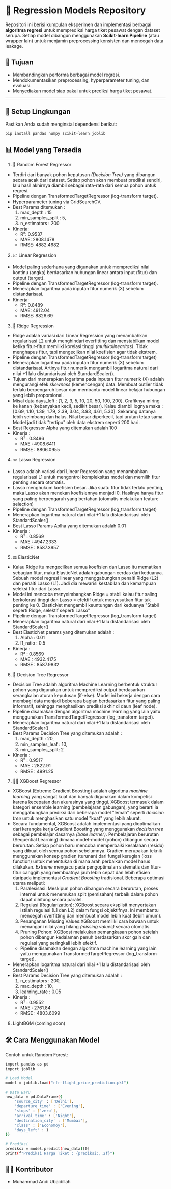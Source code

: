 # 🧠 Regression Models Repository

Repositori ini berisi kumpulan eksperimen dan implementasi berbagai **algoritma regresi** untuk memprediksi harga tiket pesawat dengan dataset serupa. Setiap model dibangun menggunakan **Scikit-learn Pipeline** (atau wrapper lain) untuk menjamin preprocessing konsisten dan mencegah data leakage.  

## 🚀 Tujuan
- Membandingkan performa berbagai model regresi.
- Mendokumentasikan preprocessing, hyperparameter tuning, dan evaluasi.
- Menyediakan model siap pakai untuk prediksi harga tiket pesawat.

---

## 🔧 Setup Lingkungan
Pastikan Anda sudah menginstal dependensi berikut:

```bash
pip install pandas numpy scikit-learn joblib
```

## 📊 Model yang Tersedia
1. 🌲 Random Forest Regressor
  - Terdiri dari banyak pohon keputusan *(Decision Tree)* yang dibangun secara acak dari dataset. Setiap pohon akan membuat prediksi sendiri, lalu hasil akhirnya diambil sebagai rata-rata dari semua pohon untuk regresi.
  - Pipeline dengan TransformedTargetRegressor (log-transform target).
  - Hyperparameter tuning via GridSearchCV.
  - Best Params ditemukan : 
    1. max_depth : 15
    2. min_samples_split : 5,
    3. n_estimators : 200 
  - Kinerja:
    - R²: 0.9537
    - MAE: 2808.1478
    - RMSE: 4882.4682

2. 📈 Linear Regression 
  - Model paling sederhana yang digunakan untuk memprediksi nilai kontinu (angka) berdasarkan hubungan linear antara input (fitur) dan output (target).
  - Pipeline dengan TransformedTargetRegressor (log-transform target).
  - Menerapkan logaritma pada inputan fitur numerik (X) sebelum distandarisasi.
  - Kinerja:
    - R²: 0.8489
    - MAE: 4912.04
    - RMSE: 8826.69

3. 🧱 Ridge Regression
  - Ridge adalah variasi dari Linear Regression yang menambahkan regularisasi L2 untuk menghindari overfitting dan menstabilkan model ketika fitur-fitur memiliki korelasi tinggi *(multikolinearitas)*. Tidak menghapus fitur, tapi mengecilkan nilai koefisien agar tidak ekstrem.
  - Pipeline dengan TransformedTargetRegressor (log-transform target)
  - Menerapkan logaritma pada inputan fitur numerik (X) sebelum distandarisasi. Artinya fitur numerik mengambil logaritma natural dari nilai +1 lalu distandarisasi oleh StandardScaler().
  - Tujuan dari menerapkan logaritma pada inputan fitur numerik (X) adalah mengurangi efek *skewness* (kemencengan) data. Membuat outlier tidak terlalu berpengaruh besar dan membantu model linear belajar hubungan yang lebih proporsional.
  - Misal data days_left : [1, 2, 3, 5, 10, 20, 50, 100, 200]. Grafiknya miring ke kanan (kebanyakan kecil, sedikit besar). Kalau diambil lognya maka : [0.69, 1.10, 1.39, 1.79, 2.39, 3.04, 3.93, 4.61, 5.30]. Sekarang datanya lebih seimbang dan halus. Nilai besar diperkecil, tapi urutan tetap sama. Model jadi tidak "tertipu" oleh data ekstrem seperti 200 hari.
  - Best Regressor Alpha yang ditemukan adalah 100
  - Kinerja :
    - R² : 0.8496
    - MAE : 4908.6411
    - RMSE : 8806.0955

4. 🪢 Lasso Regression
  - Lasso adalah variasi dari Linear Regression yang menambahkan regularisasi L1 untuk mengontrol kompleksitas model dan memilih fitur penting secara otomatis.
  - Lasso menghukum koefisien besar. Jika suatu fitur tidak terlalu penting, maka Lasso akan menekan koefisiennya menjadi 0. Hasilnya hanya fitur yang paling berpengaruh yang bertahan (otomatis melakukan feature selection)
  - Pipeline dengan TransformedTargetRegressor (log_transform target)
  - Menerapkan logaritma natural dari nilai +1 lalu distandarisasi oleh StandardScaler().
  - Best Lasso Params Aplha yang ditemukan adalah 0.01
  - Kinerja :
    - R² : 0.8569
    - MAE : 4947.2333
    - RMSE : 8587.3957

5. ⚖️ ElasticNet 
  - Kalau Ridge itu mengecilkan semua koefisien dan Lasso itu mematikan sebagian fitur, maka ElasticNet adalah gabungan cerdas dari keduanya. Sebuah model regresi linear yang menggabungkan penalti Ridge (L2) dan penalti Lasso (L1). Jadi dia mewarisi kestabilan dan kemampuan seleksi fitur dari Lasso.
  - Model ini mencoba menyeimbangkan Ridge = stabil kalau fitur saling berkolerasi tinggi dan Lasso = efektif untuk menyusutkan fitur tak penting ke 0. ElasticNet mengambil keuntungan dari keduanya "Stabil seperti Ridge, selektif seperti Lasso"
  - Pipeline dengan TransformedTargetRegressor (log_transform target)
  - Menerapkan logaritma natural dari nilai +1 lalu distandarisasi oleh StandardScaler()
  - Best ElasticNet params yang ditemukan adalah :
    1. Alpha : 0.01
    2. l1_ratio : 0.5
  - Kinerja :
    - R² : 0.8569
    - MAE : 4932.4175
    - RMSE : 8587.9832

6. 🌳 Decision Tree Regressor
  - Decision Tree adalah algoritma Machine Learning berbentuk struktur pohon yang digunakan untuk memprediksi output berdasarkan serangkaian aturan keputusan (if-else). Model ini bekerja dengan cara membagi data menjadi beberapa bagian berdasarkan fitur yang paling informatif, sehingga menghasilkan prediksi akhir di daun (leaf node).
  - Pipeline disamakan dengan algoritma machine learning yang lain yaitu menggunakan TransformedTargetRegressor (log_transform target).
  - Menerapkan logaritma natural dari nilai +1 lalu distandarisasi oleh StandardScaler()
  - Best Params Decision Tree yang ditemukan adalah :
    1. max_depth        : 20,
    2. min_samples_leaf : 10,
    3. min_samples_split: 2
  - Kinerja :
    - R²  : 0.9517
    - MAE : 2822.91
    - RMSE : 4991.25
    
7. 🌳✨ XGBoost Regressor 
  - XGBoost (Extreme Gradient Boosting) adalah algoritma *machine learning* yang sangat kuat dan banyak digunakan dalam kompetisi karena kecepatan dan akurasinya yang tinggi. XGBoost termasuk dalam kategori ensemble learning (pembelajaran gabungan), yang berarti ia menggabungkan prediksi dari beberapa model "lemah" seperti *decision tree* untuk menghaslkan satu model "kuat" yang lebih akurat.
  - Secara fundamental, XGBoost adalah implementasi yang dioptimalkan dari kerangka kerja Gradient Boosting yang menggunakan *decision tree* sebagai pembelajar dasarnya *(base learner)*. Pembelajaran berurutan (Sequential Learning) dimana model-model (pohon) dibangun secara berurutan. Setiap pohon baru mencoba memperbaiki kesalahan (residu) yang dibuat oleh semua pohon sebelumnya. Gradien merupakan teknik menggunakan konsep gradien (turunan) dari fungsi kerugian (loss function) untuk menentukan di mana arah perbaikan model harus dilakukan. *Extreme* mengacu pada pengoptimalan sistematis dan fitur-fitur canggih yang membuatnya jauh lebih cepat dan lebih efisien daripada implementasi *Gradient Boosting* tradisional. Beberapa optimasi utama meliputi:
    1. Paralesisasi: Meskipun pohon dibangun secara berurutan, proses internal untuk menemukan split (pemisahan) terbaik dalam pohon dapat dihitung secara paralel.
    2. Regulasi (Regularization): XGBoost secara eksplisit menyertakan istilah regulasi (L1 dan L2) dalam fungsi objektifnya. Ini membantu mencegah overfitting dan membuat model lebih kuat (lebih umum).
    3. Penanganan Missing Values:XGBoost memiliki cara bawaan untuk menangani nilai yang hilang *(missing values)* secara otomatis.
    4. Pruning Pohon: XGBoost melakukan pemangkasan pohon setelah pohon dibangun kedalaman penuh berdasarkan skor gain dan regulasi yang seringkali lebih efektif.
      - Pipeline disamakan dengan algoritma machine learning yang lain yaitu menggunakan TransformedTargetRegressor (log_transform target).
  - Menerapkan logaritma natural dari nilai +1 lalu distandarisasi oleh StandardScaler()
  - Best Params Decision Tree yang ditemukan adalah :
    1. n_estimators      : 200,
    2. max_depth         : 10,
    3. learning_rate     : 0.05
  - Kinerja :
    - R²  : 0.9552
    - MAE : 2761.84
    - RMSE : 4803.6099

8. LightBGM (coming soon)

## 🛠️ Cara Menggunakan Model
Contoh untuk Random Forest:
```bash
import pandas as pd
import joblib

# Load Model 
model = joblib.load("rfr-flight_price_prediction.pkl")

# Data Baru
new_data = pd.DataFrame({
    'source_city' : ['Delhi'],
    'departure_time' : ['Evening'],
    'stops' : ['zero'],
    'arrival_time' : ['Night'],
    'destination_city' : ['Mumbai'],
    'class' : ['Economoy'],
    'days_left' : 1 
})

# Prediksi
prediksi = model.predict(new_data)[0]
print(f"Prediksi Harga Tiket : {prediksi:,.2f}")
```

## 🧑‍💻 Kontributor
- Muhammad Andi Ubaidillah